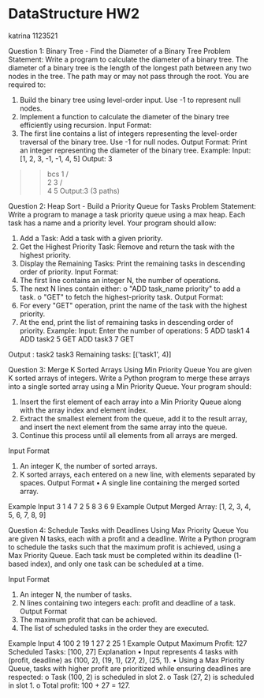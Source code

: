 # DataStructure HW2
katrina 1123521 

Question 1: Binary Tree - Find the Diameter of a Binary Tree
Problem Statement:
Write a program to calculate the diameter of a binary tree. The diameter of a binary tree is the length of the longest path between any two nodes in the tree. The path may or may not pass through the root.
You are required to:
1.	Build the binary tree using level-order input. Use -1 to represent null nodes.
2.	Implement a function to calculate the diameter of the binary tree efficiently using recursion.
Input Format:
1.	The first line contains a list of integers representing the level-order traversal of the binary tree. Use -1 for null nodes.
Output Format:
Print an integer representing the diameter of the binary tree.
Example:
Input:
[1, 2, 3, -1, -1, 4, 5]
Output:
3
>> bcs 1
      / \
     2   3
        / \
       4   5     Output:3 (3 paths)




Question 2: Heap Sort - Build a Priority Queue for Tasks
Problem Statement:
Write a program to manage a task priority queue using a max heap. Each task has a name and a priority level. Your program should allow:
1.	Add a Task: Add a task with a given priority.
2.	Get the Highest Priority Task: Remove and return the task with the highest priority.
3.	Display the Remaining Tasks: Print the remaining tasks in descending order of priority.
Input Format:
1.	The first line contains an integer N, the number of operations.
2.	The next N lines contain either:
o	"ADD task_name priority" to add a task.
o	"GET" to fetch the highest-priority task.
Output Format:
1.	For every "GET" operation, print the name of the task with the highest priority.
2.	At the end, print the list of remaining tasks in descending order of priority.
Example:
Input:
Enter the number of operations: 5
ADD task1 4
ADD task2 5
GET
ADD task3 7
GET

Output : 
task2
task3
Remaining tasks: [('task1', 4)]


 
Question 3: Merge K Sorted Arrays Using Min Priority Queue
You are given K sorted arrays of integers. Write a Python program to merge these arrays into a single sorted array using a Min Priority Queue.
Your program should:
1.	Insert the first element of each array into a Min Priority Queue along with the array index and element index.
2.	Extract the smallest element from the queue, add it to the result array, and insert the next element from the same array into the queue.
3.	Continue this process until all elements from all arrays are merged.

Input Format
1.	An integer K, the number of sorted arrays.
2.	K sorted arrays, each entered on a new line, with elements separated by spaces.
Output Format
•	A single line containing the merged sorted array.

Example Input
3
1 4 7
2 5 8
3 6 9
Example Output
Merged Array: [1, 2, 3, 4, 5, 6, 7, 8, 9]


 
Question 4: Schedule Tasks with Deadlines Using Max Priority Queue
You are given N tasks, each with a profit and a deadline. Write a Python program to schedule the tasks such that the maximum profit is achieved, using a Max Priority Queue.
Each task must be completed within its deadline (1-based index), and only one task can be scheduled at a time.

Input Format
1.	An integer N, the number of tasks.
2.	N lines containing two integers each: profit and deadline of a task.
Output Format
1.	The maximum profit that can be achieved.
2.	The list of scheduled tasks in the order they are executed.

Example Input
4
100   2
19   1
27   2
25   1
Example Output
Maximum Profit: 127
Scheduled Tasks: [100, 27]
Explanation
•	Input represents 4 tasks with (profit, deadline) as (100, 2), (19, 1), (27, 2), (25, 1).
•	Using a Max Priority Queue, tasks with higher profit are prioritized while ensuring deadlines are respected:
o	Task (100, 2) is scheduled in slot 2.
o	Task (27, 2) is scheduled in slot 1.
o	Total profit: 100 + 27 = 127.



